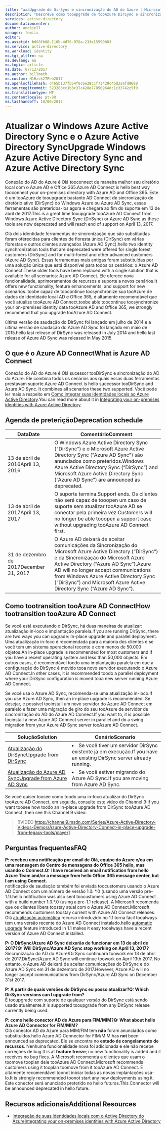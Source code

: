 ```yaml
---
title: "aaaUpgrade do DirSync e sincronização do AD do Azure | Microsoft Docs"
description: "Descreve como tooupgrade de tooAzure DirSync e sincronização do AD do Azure AD Connect."
services: active-directory
documentationcenter: 
author: andkjell
manager: femila
editor: 
ms.assetid: bd68fb88-110b-4d76-978a-233e15590803
ms.service: active-directory
ms.workload: identity
ms.tgt_pltfrm: na
ms.devlang: na
ms.topic: article
ms.date: 07/13/2017
ms.author: billmath
ms.custom: H1Hack27Feb2017
ms.openlocfilehash: d465b137fb54f0c6e28ccf73429c4bd3aafd8698
ms.sourcegitcommit: 523283cc1b3c37c428e77850964dc1c33742c5f0
ms.translationtype: MT
ms.contentlocale: pt-BR
ms.lasthandoff: 10/06/2017
---
```

# <a name="upgrade-windows-azure-active-directory-sync-and-azure-active-directory-sync"></a><span data-ttu-id="8ae07-103">Atualizar o Windows Azure Active Directory Sync e o Azure Active Directory Sync</span><span class="sxs-lookup"><span data-stu-id="8ae07-103">Upgrade Windows Azure Active Directory Sync and Azure Active Directory Sync</span></span>
<span data-ttu-id="8ae07-104">Conexão do AD do Azure é Olá tooconnect de maneira melhor seu diretório local com o Azure AD e Office 365.</span><span class="sxs-lookup"><span data-stu-id="8ae07-104">Azure AD Connect is hello best way tooconnect your on-premises directory with Azure AD and Office 365.</span></span> <span data-ttu-id="8ae07-105">Este é um tooAzure de tooupgrade bastante AD Connect de sincronização de diretório ativo (DirSync) do Windows Azure ou Azure AD Sync, essas ferramentas são preteridos-los agora e chegará ao fim do suporte em 13 de abril de 2017.</span><span class="sxs-lookup"><span data-stu-id="8ae07-105">This is a great time tooupgrade tooAzure AD Connect from Windows Azure Active Directory Sync (DirSync) or Azure AD Sync as these tools are now deprecated and will reach end of support on April 13, 2017.</span></span>

<span data-ttu-id="8ae07-106">Olá dois identidade ferramentas de sincronização que são substituídas foram oferecidas para clientes de floresta única (DirSync) em várias florestas e outros clientes avançados (Azure AD Sync).</span><span class="sxs-lookup"><span data-stu-id="8ae07-106">hello two identity synchronization tools that are deprecated were offered for single forest customers (DirSync) and for multi-forest and other advanced customers (Azure AD Sync).</span></span> <span data-ttu-id="8ae07-107">Essas ferramentas mais antigas foram substituídas por uma solução única que está disponível para todos os cenários: o Azure AD Connect.</span><span class="sxs-lookup"><span data-stu-id="8ae07-107">These older tools have been replaced with a single solution that is available for all scenarios: Azure AD Connect.</span></span> <span data-ttu-id="8ae07-108">Ele oferece nova funcionalidade, aprimoramentos de recursos e suporte a novos cenários.</span><span class="sxs-lookup"><span data-stu-id="8ae07-108">It offers new functionality, feature enhancements, and support for new scenarios.</span></span> <span data-ttu-id="8ae07-109">toobe capaz de toocontinue toosynchronize sua tooAzure de dados de identidade local AD e Office 365, é altamente recomendável que você atualize tooAzure AD Connect.</span><span class="sxs-lookup"><span data-stu-id="8ae07-109">toobe able toocontinue toosynchronize your on-premises identity data tooAzure AD and Office 365, we strongly recommend that you upgrade tooAzure AD Connect.</span></span>

<span data-ttu-id="8ae07-110">última versão de saudação do DirSync foi lançado em julho de 2014 e a última versão de saudação do Azure AD Sync foi lançado em maio de 2015.</span><span class="sxs-lookup"><span data-stu-id="8ae07-110">hello last release of DirSync was released in July 2014 and hello last release of Azure AD Sync was released in May 2015.</span></span>

## <a name="what-is-azure-ad-connect"></a><span data-ttu-id="8ae07-111">O que é o Azure AD Connect</span><span class="sxs-lookup"><span data-stu-id="8ae07-111">What is Azure AD Connect</span></span>
<span data-ttu-id="8ae07-112">Conexão do AD do Azure é Olá sucessor tooDirSync e sincronização do AD do Azure. Ele combina todos os cenários aos quais essas duas ferramentas prestavam suporte.</span><span class="sxs-lookup"><span data-stu-id="8ae07-112">Azure AD Connect is hello successor tooDirSync and Azure AD Sync. It combines all scenarios these two supported.</span></span> <span data-ttu-id="8ae07-113">Você pode ler mais a respeito em [Como integrar suas identidades locais ao Azure Active Directory](active-directory-aadconnect.md).</span><span class="sxs-lookup"><span data-stu-id="8ae07-113">You can read more about it in [Integrating your on-premises identities with Azure Active Directory](active-directory-aadconnect.md).</span></span>

## <a name="deprecation-schedule"></a><span data-ttu-id="8ae07-114">Agenda de preterição</span><span class="sxs-lookup"><span data-stu-id="8ae07-114">Deprecation schedule</span></span>
| <span data-ttu-id="8ae07-115">Data</span><span class="sxs-lookup"><span data-stu-id="8ae07-115">Date</span></span> | <span data-ttu-id="8ae07-116">Comentário</span><span class="sxs-lookup"><span data-stu-id="8ae07-116">Comment</span></span> |
| --- | --- |
| <span data-ttu-id="8ae07-117">13 de abril de 2016</span><span class="sxs-lookup"><span data-stu-id="8ae07-117">April 13, 2016</span></span> |<span data-ttu-id="8ae07-118">O Windows Azure Active Directory Sync ("DirSync") e o Microsoft Azure Active Directory Sync ("Azure AD Sync") são anunciados como preteridos.</span><span class="sxs-lookup"><span data-stu-id="8ae07-118">Windows Azure Active Directory Sync (“DirSync”) and Microsoft Azure Active Directory Sync (“Azure AD Sync”) are announced as deprecated.</span></span> |
| <span data-ttu-id="8ae07-119">13 de abril de 2017</span><span class="sxs-lookup"><span data-stu-id="8ae07-119">April 13, 2017</span></span> |<span data-ttu-id="8ae07-120">O suporte termina.</span><span class="sxs-lookup"><span data-stu-id="8ae07-120">Support ends.</span></span> <span data-ttu-id="8ae07-121">Os clientes não será capaz de tooopen um caso de suporte sem atualizar tooAzure AD se conectar pela primeira vez.</span><span class="sxs-lookup"><span data-stu-id="8ae07-121">Customers will no longer be able tooopen a support case without upgrading tooAzure AD Connect first.</span></span> |
|<span data-ttu-id="8ae07-122">31 de dezembro de 2017</span><span class="sxs-lookup"><span data-stu-id="8ae07-122">December 31, 2017</span></span>|<span data-ttu-id="8ae07-123">O Azure AD deixará de aceitar comunicações da Sincronização do Microsoft Azure Active Directory (“DirSync”) e da Sincronização do Microsoft Azure Active Directory (“Azure AD Sync”).</span><span class="sxs-lookup"><span data-stu-id="8ae07-123">Azure AD will no longer accept communications from Windows Azure Active Directory Sync (“DirSync”) and Microsoft Azure Active Directory Sync (“Azure AD Sync”).</span></span>

## <a name="how-tootransition-tooazure-ad-connect"></a><span data-ttu-id="8ae07-124">Como tootransition tooAzure AD Connect</span><span class="sxs-lookup"><span data-stu-id="8ae07-124">How tootransition tooAzure AD Connect</span></span>
<span data-ttu-id="8ae07-125">Se você está executando o DirSync, há duas maneiras de atualizar: atualização in-loco e implantação paralela.</span><span class="sxs-lookup"><span data-stu-id="8ae07-125">If you are running DirSync, there are two ways you can upgrade: In-place upgrade and parallel deployment.</span></span> <span data-ttu-id="8ae07-126">Uma atualização in-loco é recomendada para a maioria dos clientes e se você tem um sistema operacional recente e com menos de 50.000 objetos.</span><span class="sxs-lookup"><span data-stu-id="8ae07-126">An in-place upgrade is recommended for most customers and if you have a recent operating system and less than 50,000 objects.</span></span> <span data-ttu-id="8ae07-127">Em outros casos, é recomendável toodo uma implantação paralela em que a configuração do DirSync é movido tooa novo servidor executando o Azure AD Connect.</span><span class="sxs-lookup"><span data-stu-id="8ae07-127">In other cases, it is recommended toodo a parallel deployment where your DirSync configuration is moved tooa new server running Azure AD Connect.</span></span>

<span data-ttu-id="8ae07-128">Se você usa o Azure AD Sync, recomenda-se uma atualização in-loco.</span><span class="sxs-lookup"><span data-stu-id="8ae07-128">If you use Azure AD Sync, then an in-place upgrade is recommended.</span></span> <span data-ttu-id="8ae07-129">Se desejar, é possível tooinstall um novo servidor do Azure AD Connect em paralelo e fazer uma migração de giro do seu tooAzure de servidor de sincronização do AD do Azure AD Connect.</span><span class="sxs-lookup"><span data-stu-id="8ae07-129">If you want to, it is possible tooinstall a new Azure AD Connect server in parallel and do a swing migration from your Azure AD Sync server tooAzure AD Connect.</span></span>

| <span data-ttu-id="8ae07-130">Solução</span><span class="sxs-lookup"><span data-stu-id="8ae07-130">Solution</span></span> | <span data-ttu-id="8ae07-131">Cenário</span><span class="sxs-lookup"><span data-stu-id="8ae07-131">Scenario</span></span> |
| --- | --- |
| [<span data-ttu-id="8ae07-132">Atualização do DirSync</span><span class="sxs-lookup"><span data-stu-id="8ae07-132">Upgrade from DirSync</span></span>](active-directory-aadconnect-dirsync-upgrade-get-started.md) |<li><span data-ttu-id="8ae07-133">Se você tiver um servidor DirSync existente já em execução.</span><span class="sxs-lookup"><span data-stu-id="8ae07-133">If you have an existing DirSync server already running.</span></span></li> |
| [<span data-ttu-id="8ae07-134">Atualização do Azure AD Sync</span><span class="sxs-lookup"><span data-stu-id="8ae07-134">Upgrade from Azure AD Sync</span></span>](active-directory-aadconnect-upgrade-previous-version.md) |<li><span data-ttu-id="8ae07-135">Se você estiver migrando do Azure AD Sync.</span><span class="sxs-lookup"><span data-stu-id="8ae07-135">If you are moving from Azure AD Sync.</span></span></li> |

<span data-ttu-id="8ae07-136">Se você quiser toosee como toodo uma in-loco atualizar do DirSync tooAzure AD Connect, em seguida, consulte este vídeo do Channel 9:</span><span class="sxs-lookup"><span data-stu-id="8ae07-136">If you want toosee how toodo an in-place upgrade from DirSync tooAzure AD Connect, then see this Channel 9 video:</span></span>

> [!VIDEO https://channel9.msdn.com/Series/Azure-Active-Directory-Videos-Demos/Azure-Active-Directory-Connect-in-place-upgrade-from-legacy-tools/player]
>
>

## <a name="faq"></a><span data-ttu-id="8ae07-137">Perguntas frequentes</span><span class="sxs-lookup"><span data-stu-id="8ae07-137">FAQ</span></span>
<span data-ttu-id="8ae07-138">**P: recebeu uma notificação por email de Olá, equipe do Azure e/ou em uma mensagem do Centro de mensagens do Office 365 hello, mas usando o Connect.**</span><span class="sxs-lookup"><span data-stu-id="8ae07-138">**Q: I have received an email notification from hello Azure Team and/or a message from hello Office 365 message center, but I am using Connect.**</span></span>  
<span data-ttu-id="8ae07-139">notificação de saudação também foi enviada toocustomers usando o Azure AD Connect com um número de versão 1.0. \*.0 (usando uma versão pre-1.1).</span><span class="sxs-lookup"><span data-stu-id="8ae07-139">hello notification was also sent toocustomers using Azure AD Connect with a build number 1.0.\*.0 (using a pre-1.1 release).</span></span> <span data-ttu-id="8ae07-140">A Microsoft recomenda que os clientes libera toostay atual com o Azure AD Connect.</span><span class="sxs-lookup"><span data-stu-id="8ae07-140">Microsoft recommends customers toostay current with Azure AD Connect releases.</span></span> <span data-ttu-id="8ae07-141">Olá [atualização automática](active-directory-aadconnect-feature-automatic-upgrade.md) recurso introduzido no 1.1 torna fácil tooalways tem uma versão recente do Azure AD Connect instalado.</span><span class="sxs-lookup"><span data-stu-id="8ae07-141">hello [automatic upgrade](active-directory-aadconnect-feature-automatic-upgrade.md) feature introduced in 1.1 makes it easy tooalways have a recent version of Azure AD Connect installed.</span></span>

<span data-ttu-id="8ae07-142">**P: O DirSync/Azure AD Sync deixarão de funcionar em 13 de abril de 2017?**</span><span class="sxs-lookup"><span data-stu-id="8ae07-142">**Q: Will DirSync/Azure AD Sync stop working on April 13, 2017?**</span></span>  
<span data-ttu-id="8ae07-143">Sincronização do AD do Azure/DirSync continuará toowork em 13 de abril de 2017.</span><span class="sxs-lookup"><span data-stu-id="8ae07-143">DirSync/Azure AD Sync will continue toowork on April 13th 2017.</span></span>  <span data-ttu-id="8ae07-144">No entanto, o Azure AD deixará de aceitar comunicações do DirSync e do Azure AD Sync em 31 de dezembro de 2017.</span><span class="sxs-lookup"><span data-stu-id="8ae07-144">However, Azure AD will no longer accept communications from DirSync/Azure AD Sync on December 31st 2017.</span></span>

<span data-ttu-id="8ae07-145">**P: A partir de quais versões do DirSync eu posso atualizar?**</span><span class="sxs-lookup"><span data-stu-id="8ae07-145">**Q: Which DirSync versions can I upgrade from?**</span></span>  
<span data-ttu-id="8ae07-146">É tooupgrade com suporte de qualquer versão do DirSync está sendo usado atualmente.</span><span class="sxs-lookup"><span data-stu-id="8ae07-146">It is supported tooupgrade from any DirSync release currently being used.</span></span>

<span data-ttu-id="8ae07-147">**P: como hello conector AD do Azure para FIM/MIM?**</span><span class="sxs-lookup"><span data-stu-id="8ae07-147">**Q: What about hello Azure AD Connector for FIM/MIM?**</span></span>  
<span data-ttu-id="8ae07-148">Olá conector AD do Azure para MIM/FIM tem **não** foram anunciados como substituídos.</span><span class="sxs-lookup"><span data-stu-id="8ae07-148">hello Azure AD Connector for FIM/MIM has **not** been announced as deprecated.</span></span> <span data-ttu-id="8ae07-149">Ele se encontra no **estado de congelamento de recursos**. Nenhuma funcionalidade nova foi adicionada e ele não recebe correções de bug.</span><span class="sxs-lookup"><span data-stu-id="8ae07-149">It is at **feature freeze**; no new functionality is added and it receives no bug fixes.</span></span> <span data-ttu-id="8ae07-150">A Microsoft recomenda a clientes que usam o toomove tooplan dele tooAzure AD Connect.</span><span class="sxs-lookup"><span data-stu-id="8ae07-150">Microsoft recommends customers using it tooplan toomove from it tooAzure AD Connect.</span></span> <span data-ttu-id="8ae07-151">É altamente recomendável toonot iniciar todas as novas implantações usá-lo.</span><span class="sxs-lookup"><span data-stu-id="8ae07-151">It is strongly recommended toonot start any new deployments using it.</span></span> <span data-ttu-id="8ae07-152">Este conector será anunciado preterido no hello futuras.</span><span class="sxs-lookup"><span data-stu-id="8ae07-152">This Connector will be announced deprecated in hello future.</span></span>

## <a name="additional-resources"></a><span data-ttu-id="8ae07-153">Recursos adicionais</span><span class="sxs-lookup"><span data-stu-id="8ae07-153">Additional Resources</span></span>
* [<span data-ttu-id="8ae07-154">Integração de suas identidades locais com o Active Directory do Azure</span><span class="sxs-lookup"><span data-stu-id="8ae07-154">Integrating your on-premises identities with Azure Active Directory</span></span>](active-directory-aadconnect.md)
